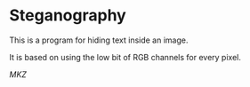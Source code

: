 # Steganography

This is a program for hiding text inside an image.

It is based on using the low bit of RGB channels for every pixel.

*MKZ*
